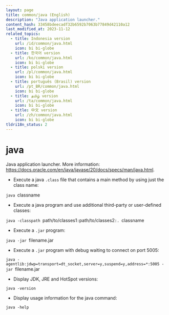 ```yaml
---
layout: page
title: common/java (English)
description: "Java application launcher."
content_hash: 33458bdeecadf32b6592b7063b77849d42110a12
last_modified_at: 2023-11-12
related_topics:
  - title: Indonesia version
    url: /id/common/java.html
    icon: bi bi-globe
  - title: 한국어 version
    url: /ko/common/java.html
    icon: bi bi-globe
  - title: polski version
    url: /pl/common/java.html
    icon: bi bi-globe
  - title: português (Brasil) version
    url: /pt_BR/common/java.html
    icon: bi bi-globe
  - title: தமிழ் version
    url: /ta/common/java.html
    icon: bi bi-globe
  - title: 中文 version
    url: /zh/common/java.html
    icon: bi bi-globe
tldri18n_status: 2
---
```

# java

Java application launcher.
More information: <https://docs.oracle.com/en/java/javase/20/docs/specs/man/java.html>.

- Execute a java `.class` file that contains a main method by using just the class name:

`java `<span class="tldr-var badge badge-pill bg-dark-lm bg-white-dm text-white-lm text-dark-dm font-weight-bold">classname</span>

- Execute a java program and use additional third-party or user-defined classes:

`java -classpath `<span class="tldr-var badge badge-pill bg-dark-lm bg-white-dm text-white-lm text-dark-dm font-weight-bold">path/to/classes1</span>`:`<span class="tldr-var badge badge-pill bg-dark-lm bg-white-dm text-white-lm text-dark-dm font-weight-bold">path/to/classes2</span>`:. `<span class="tldr-var badge badge-pill bg-dark-lm bg-white-dm text-white-lm text-dark-dm font-weight-bold">classname</span>

- Execute a `.jar` program:

`java -jar `<span class="tldr-var badge badge-pill bg-dark-lm bg-white-dm text-white-lm text-dark-dm font-weight-bold">filename.jar</span>

- Execute a `.jar` program with debug waiting to connect on port 5005:

`java -agentlib:jdwp=transport=dt_socket,server=y,suspend=y,address=*:5005 -jar `<span class="tldr-var badge badge-pill bg-dark-lm bg-white-dm text-white-lm text-dark-dm font-weight-bold">filename.jar</span>

- Display JDK, JRE and HotSpot versions:

`java -version`

- Display usage information for the java command:

`java -help`
